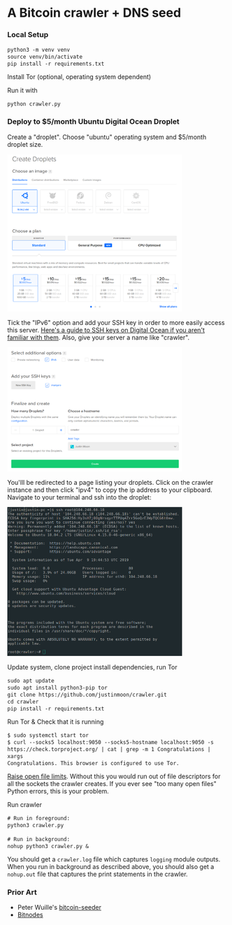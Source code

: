 # A Bitcoin crawler + DNS seed

### Local Setup

```shell
python3 -m venv venv
source venv/bin/activate
pip install -r requirements.txt
```

Install Tor (optional, operating system dependent)

Run it with

```
python crawler.py
```

### Deploy to $5/month Ubuntu Digital Ocean Droplet

Create a "droplet". Choose "ubuntu" operating system and $5/month droplet size.

<img src="images/choose-droplet.png" width="400">

Tick the "IPv6" option and add your SSH key in order to more easily access this server. [Here's a guide to SSH keys on Digital Ocean if you aren't familiar with them](https://www.digitalocean.com/docs/droplets/how-to/add-ssh-keys/). Also, give your server a name like "crawler".

<img src="images/create-droplet.png" width="400">

You'lll be redirected to a page listing your droplets. Click on the crawler instance and then click "ipv4" to copy the ip address to your clipboard. Navigate to your terminal and ssh into the droplet:

<img src="images/ssh.png" width="400">

Update system, clone project install dependencies, run Tor

```
sudo apt update
sudo apt install python3-pip tor
git clone https://github.com/justinmoon/crawler.git
cd crawler
pip install -r requirements.txt
```

Run Tor & Check that it is running
```
$ sudo systemctl start tor
$ curl --socks5 localhost:9050 --socks5-hostname localhost:9050 -s https://check.torproject.org/ | cat | grep -m 1 Congratulations | xargs
Congratulations. This browser is configured to use Tor.
```

[Raise open file limits](https://medium.com/@muhammadtriwibowo/set-permanently-ulimit-n-open-files-in-ubuntu-4d61064429a). Without this you would run out of file descriptors for all the sockets the crawler creates. If you ever see "too many open files" Python errors, this is your problem.


Run crawler

```
# Run in foreground:
python3 crawler.py

# Run in background:
nohup python3 crawler.py &
```

You should get a `crawler.log` file which captures `logging` module outputs. When you run in background as described above, you should also get a `nohup.out` file that captures the print statements in the crawler.


### Prior Art

- Peter Wuille's [bitcoin-seeder](https://github.com/sipa/bitcoin-seeder)
- [Bitnodes](https://github.com/ayeowch/bitnodes)

